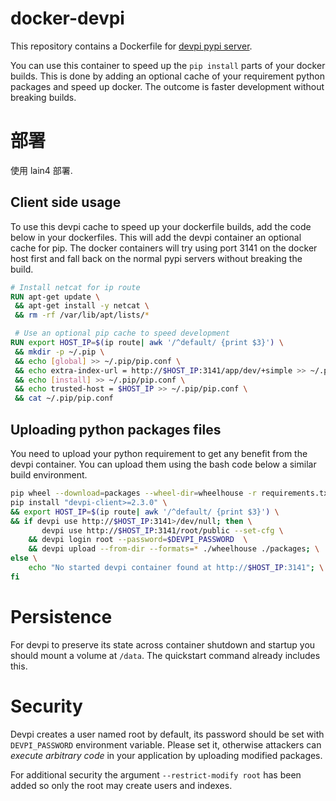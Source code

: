 docker-devpi
============

This repository contains a Dockerfile for [devpi pypi server](http://doc.devpi.net/latest/).

You can use this container to speed up the `pip install` parts of your docker
builds. This is done by adding an optional cache of your requirement python
packages and speed up docker. The outcome is faster development without
breaking builds.

# 部署

使用 lain4 部署.

## Client side usage

To use this devpi cache to speed up your dockerfile builds, add the code below
in your dockerfiles. This will add the devpi container an optional cache for
pip. The docker containers will try using port 3141 on the docker host first
and fall back on the normal pypi servers without breaking the build.

```Dockerfile
# Install netcat for ip route
RUN apt-get update \
 && apt-get install -y netcat \
 && rm -rf /var/lib/apt/lists/*

 # Use an optional pip cache to speed development
RUN export HOST_IP=$(ip route| awk '/^default/ {print $3}') \
 && mkdir -p ~/.pip \
 && echo [global] >> ~/.pip/pip.conf \
 && echo extra-index-url = http://$HOST_IP:3141/app/dev/+simple >> ~/.pip/pip.conf \
 && echo [install] >> ~/.pip/pip.conf \
 && echo trusted-host = $HOST_IP >> ~/.pip/pip.conf \
 && cat ~/.pip/pip.conf
```

## Uploading python packages files

You need to upload your python requirement to get any benefit from the devpi
container. You can upload them using the bash code below a similar build
environment.

```bash
pip wheel --download=packages --wheel-dir=wheelhouse -r requirements.txt
pip install "devpi-client>=2.3.0" \
&& export HOST_IP=$(ip route| awk '/^default/ {print $3}') \
&& if devpi use http://$HOST_IP:3141>/dev/null; then \
       devpi use http://$HOST_IP:3141/root/public --set-cfg \
    && devpi login root --password=$DEVPI_PASSWORD  \
    && devpi upload --from-dir --formats=* ./wheelhouse ./packages; \
else \
    echo "No started devpi container found at http://$HOST_IP:3141"; \
fi
```

# Persistence

For devpi to preserve its state across container shutdown and startup you
should mount a volume at `/data`. The quickstart command already includes this.

# Security

Devpi creates a user named root by default, its password should be set with
``DEVPI_PASSWORD`` environment variable. Please set it, otherwise attackers can
*execute arbitrary code* in your application by uploading modified packages.

For additional security the argument `--restrict-modify root` has been added so
only the root may create users and indexes.
